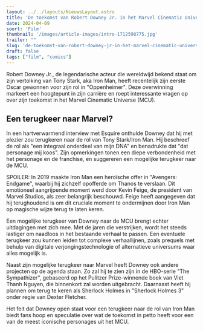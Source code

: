 ```yaml
---
layout: ../../layouts/NieuwsLayout.astro
title: 'De toekomst van Robert Downey Jr. in het Marvel Cinematic Universe'
date: 2024-04-09
soort: 'Film'
thumbnail: '/images/article-images/intro-1712598775.jpg'
trailer: ""
slug: 'de-toekomst-van-robert-downey-jr-in-het-marvel-cinematic-universe'
draft: false
tags: ["film", "comics"]
---
```


Robert Downey Jr., de legendarische acteur die wereldwijd bekend staat om zijn vertolking van Tony Stark, aka Iron Man, heeft recentelijk zijn eerste Oscar gewonnen voor zijn rol in "Oppenheimer". Deze overwinning markeert een hoogtepunt in zijn carrière en roept interessante vragen op over zijn toekomst in het Marvel Cinematic Universe (MCU).

## Een terugkeer naar Marvel?

In een hartverwarmend interview met Esquire onthulde Downey dat hij met plezier zou terugkeren naar de rol van Tony Stark/Iron Man. Hij beschreef de rol als "een integraal onderdeel van mijn DNA" en benadrukte dat "dat personage mij koos". Zijn opmerkingen tonen een diepe verbondenheid met het personage en de franchise, en suggereren een mogelijke terugkeer naar de MCU.

SPOILER: In 2019 maakte Iron Man een heroïsche offer in "Avengers: Endgame", waarbij hij zichzelf opofferde om Thanos te verslaan. Dit emotioneel aangrijpende moment werd door Kevin Feige, de president van Marvel Studios, als zeer belangrijk beschouwd. Feige heeft aangegeven dat hij terughoudend is om dit cruciale moment te ondermijnen door Iron Man op magische wijze terug te laten keren.

Een mogelijke terugkeer van Downey naar de MCU brengt echter uitdagingen met zich mee. Met de jaren die verstrijken, wordt het steeds lastiger om naadloos in het bestaande verhaal te passen. Een eventuele terugkeer zou kunnen leiden tot complexe verhaallijnen, zoals prequels met behulp van digitale verjongingstechnologie of alternatieve universums waar alles mogelijk is.

Naast zijn mogelijke terugkeer naar Marvel heeft Downey ook andere projecten op de agenda staan. Zo zal hij te zien zijn in de HBO-serie "The Sympathizer", gebaseerd op het Pulitzer Prize-winnende boek van Viet Thanh Nguyen, die binnenkort zal worden uitgebracht. Daarnaast heeft hij plannen om terug te keren als Sherlock Holmes in "Sherlock Holmes 3" onder regie van Dexter Fletcher.

Het feit dat Downey open staat voor een terugkeer naar de rol van Iron Man biedt fans hoop en speculatie over wat de toekomst in petto heeft voor een van de meest iconische personages uit het MCU.
